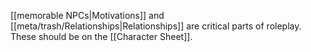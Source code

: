 [[memorable NPCs|Motivations]] and [[meta/trash/Relationships|Relationships]] are critical parts of roleplay. These should be on the [[Character Sheet]].